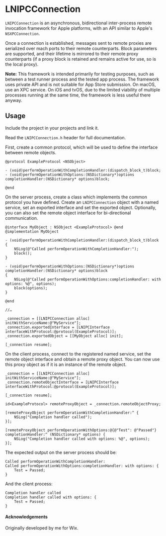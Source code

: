 # LNIPCConnection

`LNIPCConnection` is an asynchronous, bidirectional inter-process remote invocation framework for Apple platforms, with an API similar to Apple's `NSXPCConnection`.

Once a connection is established, messages sent to remote proxies are serialized over mach ports to their remote counterparts. Block parameters are supported, and their lifetime is mirrored to their remote proxy counterparts (if a proxy block is retained and remains active for use, so is the local proxy).

**Note:** This framework is intended primarily for testing purposes, such as between a test runner process and the tested app process. The framework uses private API and is not suitable for App Store submission. On macOS, use an XPC service. On iOS and tvOS, due to the limited viability of multiple processes running at the same time, the framework is less useful there anyway.

## Usage

Include the project in your projects and link it.

Read the `LNIPCConnection.h` header for full documentation.

First, create a common protocol, which will be used to define the interface between remote objects.

```objc
@protocol ExampleProtocol <NSObject>

- (void)performOperationWithCompletionHandler:(dispatch_block_t)block;
- (void)performOperationWithOptions:(NSDictionary*)options completionHandler:(NSDictionary* options)block;

@end
```

On the server process, create a class which implements the common protocol you have defined. Create an `LNIPCConnection` object with a named service, set an exported interface and set the exported object. Optionally, you can also set the remote object interface for bi-directional communication.

```objc
@interface MyObject : NSObject <ExampleProtocol> @end
@implementation MyObject
  
- (void)performOperationWithCompletionHandler:(dispatch_block_t)block
{
	NSLog(@"Called performOperationWithCompletionHandler:");
	block();
}

- (void)performOperationWithOptions:(NSDictionary*)options completionHandler:(NSDictionary* options)block
{
	NSLog(@"Called performOperationWithOptions:completionHandler: with options: %@", options);
	block(options);
}

@end

//…
  
_connection = [[LNIPCConnection alloc] initWithServiceName:@"MyService"];
_connection.exportedInterface = [LNIPCInterface interfaceWithProtocol:@protocol(ExampleProtocol)];
_connection.exportedObject = [[MyObject alloc] init];

[_connection resume];
```

On the client process, connect to the registered named service, set the remote object interface and obtain a remote proxy object. You can now use this proxy object as if it is an instance of the remote object.

```objc
_connection = [[LNIPCConnection alloc] initWithServiceName:@"MyService"];
_connection.remoteObjectInterface = [LNIPCInterface interfaceWithProtocol:@protocol(ExampleProtocol)];

[_connection resume];

id<ExampleProtocol> remoteProxyObject = _connection.remoteObjectProxy;

[remoteProxyObject performOperationWithCompletionHandler:^ {
	NSLog("Completion handler called");
}];

[remoteProxyObject performOperationWithOptions:@{@"Test": @"Passed"} completionHandler:^ (NSDictionary* options) {
	NSLog("Completion handler called with options: %@", options);
}];
```

The expected output on the server process should be:

```
Called performOperationWithCompletionHandler:
Called performOperationWithOptions:completionHandler: with options: {
    Test = Passed;
}
```


And the client process:

```
Completion handler called
Completion handler called with options: {
    Test = Passed;
}
```



#### Acknowledgements

Originally developed by me for Wix.
